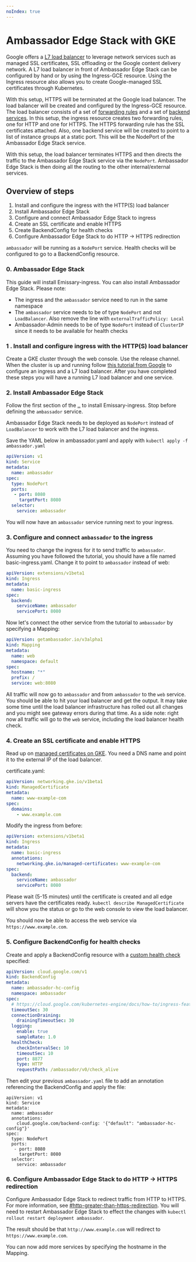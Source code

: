 ```yaml
---
noIndex: true
---
```


# Ambassador Edge Stack with GKE

Google offers a [L7 load balancer](https://cloud.google.com/kubernetes-engine/docs/concepts/ingress) to leverage network services such as managed SSL certificates, SSL offloading or the Google content delivery network. A L7 load balancer in front of Ambassador Edge Stack can be configured by hand or by using the Ingress-GCE resource. Using the Ingress resource also allows you to create Google-managed SSL certificates through Kubernetes.

With this setup, HTTPS will be terminated at the Google load balancer. The load balancer will be created and configured by the Ingress-GCE resource. The load balancer consists of a set of [forwarding rules](https://cloud.google.com/load-balancing/docs/forwarding-rule-concepts#https_lb) and a set of [backend services](https://cloud.google.com/load-balancing/docs/backend-service). In this setup, the ingress resource creates two forwarding rules, one for HTTP and one for HTTPS. The HTTPS forwarding rule has the SSL certificates attached. Also, one backend service will be created to point to a list of instance groups at a static port. This will be the NodePort of the Ambassador Edge Stack service.

With this setup, the load balancer terminates HTTPS and then directs the traffic to the Ambassador Edge Stack service via the `NodePort`. Ambassador Edge Stack is then doing all the routing to the other internal/external services.

## Overview of steps

1. Install and configure the ingress with the HTTP(S) load balancer
2. Install Ambassador Edge Stack
3. Configure and connect Ambassador Edge Stack to ingress
4. Create an SSL certificate and enable HTTPS
5. Create BackendConfig for health checks
6. Configure Ambassador Edge Stack to do HTTP -> HTTPS redirection

`ambassador` will be running as a `NodePort` service. Health checks will be configured to go to a BackendConfig resource.

### 0. Ambassador Edge Stack

This guide will install Emissary-ingress. You can also install Ambassador Edge Stack. Please note:

* The ingress and the `ambassador` service need to run in the same namespace
* The `ambassador` service needs to be of type `NodePort` and not `LoadBalancer`. Also remove the line with `externalTrafficPolicy: Local`
* Ambassador-Admin needs to be of type `NodePort` instead of `ClusterIP` since it needs to be available for health checks

### 1 . Install and configure ingress with the HTTP(S) load balancer

Create a GKE cluster through the web console. Use the release channel. When the cluster is up and running follow [this tutorial from Google](https://cloud.google.com/kubernetes-engine/docs/tutorials/http-balancer) to configure an ingress and a L7 load balancer. After you have completed these steps you will have a running L7 load balancer and one service.

### 2. Install Ambassador Edge Stack

Follow the first section of the [..](../../ "mention") to install Emissary-ingress. Stop before defining the `ambassador` service.

Ambassador Edge Stack needs to be deployed as `NodePort` instead of `LoadBalancer` to work with the L7 load balancer and the ingress.

Save the YAML below in ambassador.yaml and apply with `kubectl apply -f ambassador.yaml`

```yaml
apiVersion: v1
kind: Service
metadata:
  name: ambassador
spec:
  type: NodePort
  ports:
   - port: 8080
     targetPort: 8080
  selector:
    service: ambassador
```

You will now have an `ambassador` service running next to your ingress.

### 3. Configure and connect `ambassador` to the ingress

You need to change the ingress for it to send traffic to `ambassador`. Assuming you have followed the tutorial, you should have a file named basic-ingress.yaml. Change it to point to `ambassador` instead of web:

```yaml
apiVersion: extensions/v1beta1
kind: Ingress
metadata:
  name: basic-ingress
spec:
  backend:
    serviceName: ambassador
    servicePort: 8080
```

Now let's connect the other service from the tutorial to `ambassador` by specifying a Mapping:

```yaml
apiVersion: getambassador.io/v3alpha1
kind: Mapping
metadata:
  name: web
  namespace: default
spec:
  hostname: "*"
  prefix: /
  service: web:8080
```

All traffic will now go to `ambassador` and from `ambassador` to the `web` service. You should be able to hit your load balancer and get the output. It may take some time until the load balancer infrastructure has rolled out all changes and you might see gateway errors during that time. As a side note: right now all traffic will go to the `web` service, including the load balancer health check.

### 4. Create an SSL certificate and enable HTTPS

Read up on [managed certificates on GKE](https://cloud.google.com/kubernetes-engine/docs/how-to/managed-certs). You need a DNS name and point it to the external IP of the load balancer.

certificate.yaml:

```yaml
apiVersion: networking.gke.io/v1beta1
kind: ManagedCertificate
metadata:
  name: www-example-com
spec:
  domains:
    - www.example.com
```

Modify the ingress from before:

```yaml
apiVersion: extensions/v1beta1
kind: Ingress
metadata:
  name: basic-ingress
  annotations:
    networking.gke.io/managed-certificates: www-example-com
spec:
  backend:
    serviceName: ambassador
    servicePort: 8080
```

Please wait (5-15 minutes) until the certificate is created and all edge servers have the certificates ready. `kubectl describe ManagedCertificate` will show you the status or go to the web console to view the load balancer.

You should now be able to access the web service via `https://www.example.com`.

### 5. Configure BackendConfig for health checks

Create and apply a BackendConfig resource with a [custom health check](https://cloud.google.com/kubernetes-engine/docs/how-to/ingress-features#direct_health) specified:

```yaml
apiVersion: cloud.google.com/v1
kind: BackendConfig
metadata:
  name: ambassador-hc-config
  namespace: ambassador
spec:
  # https://cloud.google.com/kubernetes-engine/docs/how-to/ingress-features
  timeoutSec: 30
  connectionDraining:
    drainingTimeoutSec: 30
  logging:
    enable: true
    sampleRate: 1.0
  healthCheck:
    checkIntervalSec: 10
    timeoutSec: 10
    port: 8877
    type: HTTP
    requestPath: /ambassador/v0/check_alive
```

Then edit your previous `ambassador.yaml` file to add an annotation referencing the BackendConfig and apply the file:

```
apiVersion: v1
kind: Service
metadata:
  name: ambassador
  annotations:
    cloud.google.com/backend-config: '{"default": "ambassador-hc-config"}'
spec:
  type: NodePort
  ports:
   - port: 8080
     targetPort: 8080
  selector:
    service: ambassador
```

### 6. Configure Ambassador Edge Stack to do HTTP -> HTTPS redirection

Configure Ambassador Edge Stack to redirect traffic from HTTP to HTTPS. For more information, see [#http-greater-than-https-redirection](../../technical-reference/tls-configuration/cleartext-support.md#http-greater-than-https-redirection "mention"). You will need to restart Ambassador Edge Stack to effect the changes with `kubectl rollout restart deployment ambassador`.

The result should be that `http://www.example.com` will redirect to `https://www.example.com`.

You can now add more services by specifying the hostname in the Mapping.
